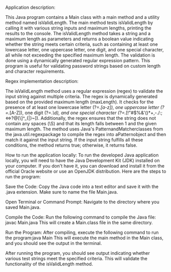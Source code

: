 Application description:

This Java program contains a Main class with a main method and a utility method named isValidLength. 
The main method tests isValidLength by calling it with various string inputs and maximum lengths, printing the results to the console. 
The isValidLength method takes a string and a maximum length as parameters and returns a boolean value indicating whether the string meets certain criteria, such as containing at least one lowercase letter, one uppercase letter, one digit, and one special character, all while not exceeding the specified maximum length. 
The validation is done using a dynamically generated regular expression pattern. This program is useful for validating password strings based on custom length and character requirements.


Regex implementation description:


The isValidLength method uses a regular expression (regex) to validate the input string against multiple criteria. The regex is dynamically generated based on the provided maximum length (maxLength). It checks for the presence of at least one lowercase letter (?=.*[a-z]), one uppercase letter (?=.*[A-Z]), one digit (?=.*\\d), and one special character (?=.*[!"#$%&'()*+,-./:;<=>?@[\\]^_{|}~]). 
Additionally, the regex ensures that the string does not contain any spaces (\S) and that its length falls between 1 and the given maximum length. The method uses Java's PatternandMatcherclasses from the java.util.regexpackage to compile the regex into aPatternobject and then match it against the input string. 
If the input string fulfills all these conditions, the method returns true; otherwise, it returns false.


How to run the application locally:
To run the developed Java application locally, you will need to have the Java Development Kit (JDK) installed on your computer. If you don't have it, you can download and install it from the official Oracle website or use an OpenJDK distribution. Here are the steps to run the program:

Save the Code: Copy the Java code into a text editor and save it with the .java extension. Make sure to name the file Main.java.

Open Terminal or Command Prompt: Navigate to the directory where you saved Main.java.

Compile the Code: Run the following command to compile the Java file: javac Main.java
This will create a Main.class file in the same directory.

Run the Program: After compiling, execute the following command to run the program:java Main
This will execute the main method in the Main class, and you should see the output in the terminal.

After running the program, you should see output indicating whether various test strings meet the specified criteria. This will validate the functionality of the isValidLength method.
